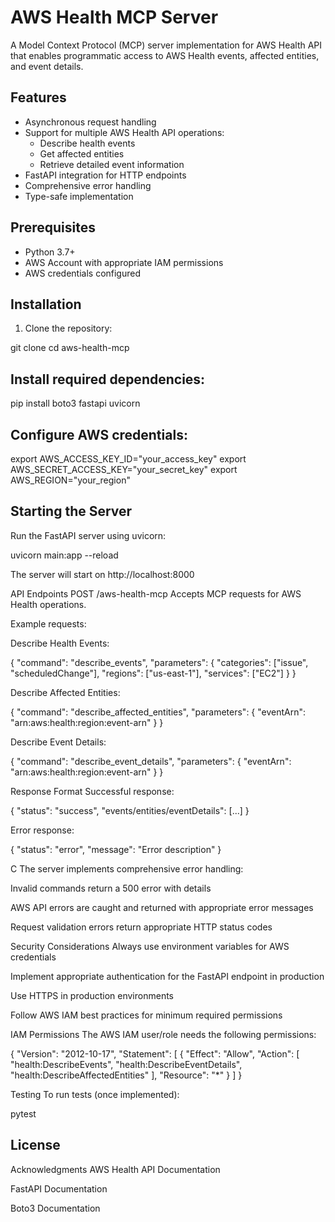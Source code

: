 # AWS Health MCP Server

A Model Context Protocol (MCP) server implementation for AWS Health API that enables programmatic access to AWS Health events, affected entities, and event details.

## Features

- Asynchronous request handling
- Support for multiple AWS Health API operations:
  - Describe health events
  - Get affected entities
  - Retrieve detailed event information
- FastAPI integration for HTTP endpoints
- Comprehensive error handling
- Type-safe implementation

## Prerequisites

- Python 3.7+
- AWS Account with appropriate IAM permissions
- AWS credentials configured

## Installation

1. Clone the repository:

git clone <repository-url>
cd aws-health-mcp



##  Install required dependencies:

pip install boto3 fastapi uvicorn



## Configure AWS credentials:

export AWS_ACCESS_KEY_ID="your_access_key"
export AWS_SECRET_ACCESS_KEY="your_secret_key"
export AWS_REGION="your_region"



## Starting the Server
Run the FastAPI server using uvicorn:

uvicorn main:app --reload


The server will start on http://localhost:8000

API Endpoints
POST /aws-health-mcp
Accepts MCP requests for AWS Health operations.

Example requests:

Describe Health Events:

{
    "command": "describe_events",
    "parameters": {
        "categories": ["issue", "scheduledChange"],
        "regions": ["us-east-1"],
        "services": ["EC2"]
    }
}



Describe Affected Entities:

{
    "command": "describe_affected_entities",
    "parameters": {
        "eventArn": "arn:aws:health:region:event-arn"
    }
}



Describe Event Details:

{
    "command": "describe_event_details",
    "parameters": {
        "eventArn": "arn:aws:health:region:event-arn"
    }
}



Response Format
Successful response:

{
    "status": "success",
    "events/entities/eventDetails": [...]
}



Error response:

{
    "status": "error",
    "message": "Error description"
}


C
The server implements comprehensive error handling:

Invalid commands return a 500 error with details

AWS API errors are caught and returned with appropriate error messages

Request validation errors return appropriate HTTP status codes

Security Considerations
Always use environment variables for AWS credentials

Implement appropriate authentication for the FastAPI endpoint in production

Use HTTPS in production environments

Follow AWS IAM best practices for minimum required permissions

IAM Permissions
The AWS IAM user/role needs the following permissions:

{
    "Version": "2012-10-17",
    "Statement": [
        {
            "Effect": "Allow",
            "Action": [
                "health:DescribeEvents",
                "health:DescribeEventDetails",
                "health:DescribeAffectedEntities"
            ],
            "Resource": "*"
        }
    ]
}



Testing
To run tests (once implemented):

pytest



## License

Acknowledgments
AWS Health API Documentation

FastAPI Documentation

Boto3 Documentation

